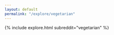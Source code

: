 ```yaml
---
layout: default
permalink: "/explore/vegetarian"
---
```


<link rel="stylesheet" type="text/css" href="/static/css/explore.css">
{% include explore.html subreddit="vegetarian" %}
